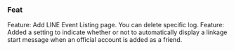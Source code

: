 ### Feat
Feature: Add LINE Event Listing page. You can delete specific log.
Feature: Added a setting to indicate whether or not to automatically display a linkage start message when an official account is added as a friend.
